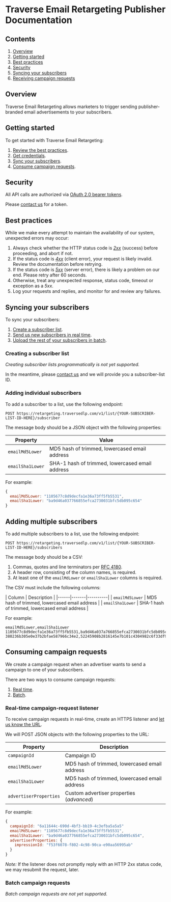 # Traverse Email Retargeting Publisher Documentation

## Contents

  1. [Overview](#overview)
  2. [Getting started](#getting-started)
  3. [Best practices](#best-practices)
  4. [Security](#security)
  5. [Syncing your subscribers](#syncing-your-subscribers)
  6. [Receiving campaign requests](#receiving-campaign-requests)

## Overview

Traverse Email Retargeting allows marketers to trigger sending publisher-branded email advertisements to your subscribers.

## Getting started

To get started with Traverse Email Retargeting:

 1. [Review the best practices](#best-practices).
 2. [Get credentials](#security).
 3. [Sync your subscribers](#syncing-your-subscribers).
 4. [Consume campaign requests](#consume-campaign-requests).

## Security

All API calls are authorized via <a href="https://tools.ietf.org/html/rfc6750">OAuth 2.0 bearer tokens</a>.

Please <a href="mailto:Traverse Operations <operations@traversedlp.com&gt">contact us</a> for a token.

## Best practices

While we make every attempt to maintain the availability of our system, unexpected errors may occur:

 1. Always check whether the HTTP status code  is *<a href="https://en.wikipedia.org/wiki/List_of_HTTP_status_codes#2xx_Success">2xx</a>* (success) before proceeding, and abort if not.
 2. If the status code is *<a href="https://en.wikipedia.org/wiki/List_of_HTTP_status_codes#4xx_Client_Error">4xx</a>* (client error), your request is likely invalid. Review the documentation before retrying.
 3. If the status code is *<a href="https://en.wikipedia.org/wiki/List_of_HTTP_status_codes#5xx_Server_Error">5xx</a>* (server error), there is likely a problem on our end. Please retry after 60 seconds.
 4. Otherwise, treat any unexpected response, status code, timeout or exception as a *5xx*.
 5. Log your requests and replies, and monitor for and review any failures.

## Syncing your subscribers

To sync your subscribers:

 1. [Create a subscriber list](#creating-a-subscriber-list).
 2. [Send us new subscribers in real time](#adding-individual-subscribers).
 2. [Upload the rest of your subscribers in batch](#adding-multiple-subscribers).

### Creating a subscriber list

*Creating subscriber lists programmatically is not yet supported.*

In the meantime, please <a href="mailto:Traverse Operations <operations@traversedlp.com&gt">contact us</a> and we will provide you a subscriber-list ID.

### Adding individual subscribers

To add a subscriber to a list, use the following endpoint:

```
POST https://retargeting.traversedlp.com/v1/list/{YOUR-SUBSCRIBER-LIST-ID-HERE}/subscriber
```

The message body should be a JSON object with the following properties:

| Property | Value |
|------|-------|
| `emailMd5Lower` | MD5 hash of trimmed, lowercased email address |
| `emailSha1Lower` | SHA-1 hash of trimmed, lowercased email address |

For example:

```javascript
{
  emailMd5Lower: "1105677c8d9decfa1e36a73ff5fb5531",
  emailSha1Lower: "ba9d46a037766855efca2730031bfc5db095c654"
}
```

## Adding multiple subscribers

To add multiple subscribers to a list, use the following endpoint:
```
POST https://retargeting.traversedlp.com/v1/list/{YOUR-SUBSCRIBER-LIST-ID-HERE}/subscribers
```

The message body should be a CSV:

 1. Commas, quotes and line terminators per <a href="https://tools.ietf.org/html/rfc4180">RFC 4180</a>.
 2. A  header row, consisting of the column names, is required.
 3. <a id="f1">At least one of the `emailMdLower` or `emailSha1Lower` columns is required.</a>

The CSV must include the following columns:

| Column | Description |
|------|-------|----------|
| `emailMd5Lower` | MD5 hash of trimmed, lowercased email address |
| `emailSha1Lower` | SHA-1 hash of trimmed, lowercased email address |

For example:
```
emailMd5Lower,emailSha1Lower
1105677c8d9decfa1e36a73ff5fb5531,ba9d46a037a766855efca2730031bfc5db095c654
380236b305e0e37b2bfae587966c34e2,52245908b2816145e7b101c4304982c6f33df9e44,
```

## Consuming campaign requests

We create a campaign request when an advertiser wants to send a campaign to one of your subscribers.

There are two ways to consume campaign requests:

 1. [Real time](#real-time-campaign-request-listener).
 2. [Batch](#batch-campaign-requests).
 
### Real-time campaign-request listener

To receive campaign requests in real-time, create an HTTPS listener and <a href="mailto:Traverse Operations <operations@traversedlp.com&gt">let us know the URL</a>.

We will POST JSON objects with the following properties to the URL:

| Property | Description |
|----------|-------------|
| `campaignId` | Campaign ID |
| `emailMd5Lower` | MD5 hash of trimmed, lowercased email address |
| `emailSha1Lower` | MD5 hash of trimmed, lowercased email address |
| `advertiserProperties` | Custom advertiser properties (*advanced*) |

For example:

```javascript
{
  campaignId: "6a11644c-690d-4bf3-bb19-4c3efba5a5a5"
  emailMd5Lower: "1105677c8d9decfa1e36a73ff5fb5531",
  emailSha1Lower: "ba9d46a037766855efca2730031bfc5db095c654",
  advertiserProperties: {
    impressionId: "f53f6078-f802-4c98-90ca-e90aa56995ab"
  }
}
```

*Note:* If the listener does not promptly reply with an HTTP 2xx status code, we may resubmit the request, later.

### Batch campaign requests

*Batch campaign requests are not yet supported.*
